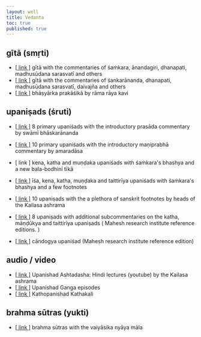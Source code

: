 ```yaml
---
layout: well
title: Vedanta
toc: true
published: true
---
```


## gītā (smṛti)

* [[ link ]][gita1] gītā with the commentaries of śaṁkara, ānandagiri, dhanapati, madhusūdana sarasvatī and others
* [[ link ]][gita2] gītā with the commentaries of śankarānanda, dhanapati, madhusūdana sarasvatī, daivajña and others
* [[ link ]][gita3] bhāṣyārka prakāśikā by rāma rāya kavi

[gita1]: http://www.archive.org/download/SrimadBhagavadGitaWith8SanskritCommentaries-WlsPansikar/GitaWith8SktCommentaries.pdf
[gita2]: https://archive.org/details/bg8commentaries
[gita3]: http://www.archive.org/search.php?query=bashyarka%20prakasika%20AND%20collection%3Aopensource


## upaniṣads (śruti)

* [[ link ]][u1] 8 primary upaniśads with the introductory prasāda commentary by swāmī bhāskarānanda
* [[ link ]][u2] 10 primary upaniśads with the introductory maṇiprabhā commentary by amaradāsa
* [ link ] kena, katha and muṇḍaka upaniśads with śaṁkara's bhashya and a new bala-bodhinī tīkā
* [[ link ]][u4] īśa, kena, katha, muṇḍaka and taittirīya upaniśads with śaṁkara's bhashya and a few footnotes

* [[ link ]][u5] 10 upaniṣads with the a plethora of sanskrit footnotes by heads of the Kailasa ashrama
* [[ link ]][u6] 8 upaniṣads with additional subcommentaries on the katha, māṇḍūkya and taittirīya upaniṣads
          ( Mahesh research institute reference editions. )
* [[ link ]][u7] cāndogya upaniśad (Mahesh research institute reference edition)

[u1]: http://www.archive.org/download/UpanishatPrasada/UpanishadPrasada.pdf
[u2]: http://www.archive.org/download/UpanishanManiprabha/UpanishatManiprabhasomeMissingPages.pdf
[u4]: http://www.adhyatmaprakasha.org/php/sanskrit.php
[u5]: http://vvmission.blogspot.com/p/maharajshree-publications.html
[u6]: http://www.archive.org/download/upanishadbhashya015936mbp/upanishadbhashya015936mbp.pdf
[u7]: http://www.archive.org/download/upanishadbhashya015937mbp/upanishadbhashya015937mbp.pdf

## audio / video

* [[ link ]][av1] Upanishad Ashtadasha: Hindi lectures (youtube) by the Kailasa ashrama
* [[ link ]][av2] Upanishad Ganga episodes
* [[ link ]][av3] Kathopanishad Kathakali

[av1]: http://www.youtube.com/playlist?list=PLLZHFgzFNX4JfqxtuRMtPsjqLaExb3LEb
[av2]: http://www.youtube.com/user/upanishadganga/videos?query=full
[av3]: http://www.youtube.com/watch?v=NFVQltsRugo

## brahma sūtras (yukti)

* [[ link ]][bs1] brahma sūtras with the vaiyāsika nyāya māla

[bs1]: http://www.archive.org/download/VaiyasikaNyayaMala/VaiyasikaNyayaMala.pdf
